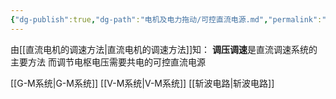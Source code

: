 ```yaml
---
{"dg-publish":true,"dg-path":"电机及电力拖动/可控直流电源.md","permalink":"/电机及电力拖动/可控直流电源/","noteIcon":"","created":"2024-04-17T23:29:30.997+08:00","updated":"2024-04-25T10:21:12.599+08:00"}
---
```


由[[直流电机的调速方法\|直流电机的调速方法]]知：
**调压调速**是直流调速系统的主要方法
而调节电枢电压需要共电的可控直流电源

[[G-M系统\|G-M系统]] 
[[V-M系统\|V-M系统]]
[[斩波电路\|斩波电路]]





